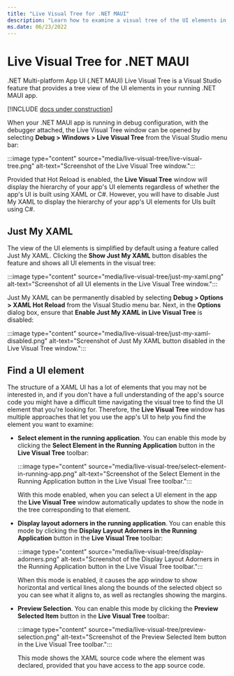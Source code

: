 ```yaml
---
title: "Live Visual Tree for .NET MAUI"
description: "Learn how to examine a visual tree of the UI elements in your running .NET MAUI app."
ms.date: 06/23/2022
---
```


# Live Visual Tree for .NET MAUI

.NET Multi-platform App UI (.NET MAUI) Live Visual Tree is a Visual Studio feature that provides a tree view of the UI elements in your running .NET MAUI app.

[!INCLUDE [docs under construction](~/includes/preview-note.md)]

When your .NET MAUI app is running in debug configuration, with the debugger attached, the Live Visual Tree window can be opened by selecting **Debug > Windows > Live Visual Tree** from the Visual Studio menu bar:

:::image type="content" source="media/live-visual-tree/live-visual-tree.png" alt-text="Screenshot of the Live Visual Tree window.":::

Provided that Hot Reload is enabled, the **Live Visual Tree** window will display the hierarchy of your app's UI elements regardless of whether the app's UI is built using XAML or C#. However, you will have to disable Just My XAML to display the hierarchy of your app's UI elements for UIs built using C#.

## Just My XAML

The view of the UI elements is simplified by default using a feature called Just My XAML. Clicking the **Show Just My XAML** button disables the feature and shows all UI elements in the visual tree:

:::image type="content" source="media/live-visual-tree/just-my-xaml.png" alt-text="Screenshot of all UI elements in the Live Visual Tree window.":::

Just My XAML can be permanently disabled by selecting **Debug > Options > XAML Hot Reload** from the Visual Studio menu bar. Next, in the **Options** dialog box, ensure that **Enable Just My XAML in Live Visual Tree** is disabled:

:::image type="content" source="media/live-visual-tree/just-my-xaml-disabled.png" alt-text="Screenshot of Just My XAML button disabled in the Live Visual Tree window.":::

## Find a UI element

The structure of a XAML UI has a lot of elements that you may not be interested in, and if you don't have a full understanding of the app's source code you might have a difficult time navigating the visual tree to find the UI element that you're looking for. Therefore, the **Live Visual Tree** window has multiple approaches that let you use the app's UI to help you find the element you want to examine:

- **Select element in the running application**. You can enable this mode by clicking the **Select Element in the Running Application** button in the **Live Visual Tree** toolbar:

  :::image type="content" source="media/live-visual-tree/select-element-in-running-app.png" alt-text="Screenshot of the Select Element in the Running Application button in the Live Visual Tree toolbar.":::

  With this mode enabled, when you can select a UI element in the app the **Live Visual Tree** window automatically updates to show the node in the tree corresponding to that element.

- **Display layout adorners in the running application**. You can enable this mode by clicking the **Display Layout Adorners in the Running Application** button in the **Live Visual Tree** toolbar:

  :::image type="content" source="media/live-visual-tree/display-adorners.png" alt-text="Screenshot of the Display Layout Adorners in the Running Application button in the Live Visual Tree toolbar.":::

  When this mode is enabled, it causes the app window to show horizontal and vertical lines along the bounds of the selected object so you can see what it aligns to, as well as rectangles showing the margins.

- **Preview Selection**. You can enable this mode by clicking the **Preview Selected Item** button in the **Live Visual Tree** toolbar:

  :::image type="content" source="media/live-visual-tree/preview-selection.png" alt-text="Screenshot of the Preview Selected Item button in the Live Visual Tree toolbar.":::

  This mode shows the XAML source code where the element was declared, provided that you have access to the app source code.
